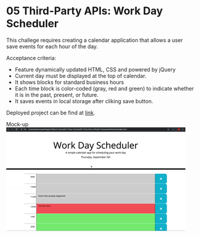 # 05 Third-Party APIs: Work Day Scheduler

This challege requires creating a calendar application that allows a user save events for each hour of the day.

Acceptance criteria:

- Feature dynamically updated HTML, CSS and powered by jQuery
- Current day must be displayed at the top of calendar.
- It shows blocks for standard business hours
- Each time block is color-coded (gray, red and green) to indicate whether it is in the past, present, or future.
- It saves events in local storage after cliking save button.

Deployed project can be find at [link](https://itzelmariana.github.io/UTA-22-M05-APIs-Scheduler).

Mock-up
![The Password Generator application.](./docs/05-third-party-apis-homework-demo.gif)

